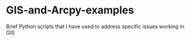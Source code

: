 # GIS-and-Arcpy-examples
Brief Python scripts that I have used to address specific issues working in GIS
